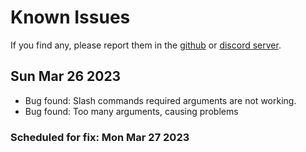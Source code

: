 # Known Issues
If you find any, please report them in the [github](https://github.com/PenguDevelopment/parrot.js/issues) or [discord server](https://discord.gg/uN4dWMj84x).
## Sun Mar 26 2023
- Bug found: Slash commands required arguments are not working.
- Bug found: Too many arguments, causing problems

### Scheduled for fix: Mon Mar 27 2023